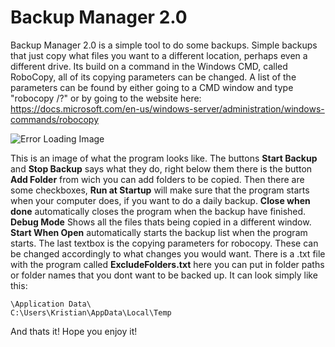 # Backup Manager 2.0

Backup Manager 2.0 is a simple tool to do some backups. Simple backups that just copy what files you want to a different location, perhaps even a different drive. Its build on a command in the Windows CMD, called RoboCopy, all of its copying parameters can be changed. A list of the parameters can be found by either going to a CMD window and type "robocopy /?" or by going to the website here: https://docs.microsoft.com/en-us/windows-server/administration/windows-commands/robocopy

![Error Loading Image](https://k2wdjg.db.files.1drv.com/y4m2mMmUPdG3Zhws4wG8Cr6P2yOjmLOgFcs0PuKT1ROTSNneBcKreE0mBvpQGBxyM7_CsmDwAFggmD7tRrTlhDryJjGQGeb5dTcfAyTtpwkWXrTUtMgN1dvse-v7PAd-JJCjmi5rZ3eZ70VnvuYVdjnPI5KiuLGPIX9d9qQq5_HzfljvzlG12cxkEFohtwD9cx3LUAJ1EPfHGLStxJAQn3Ybg/sample.PNG?psid=1)

This is an image of what the program looks like. The buttons **Start Backup** and **Stop Backup** says what they do, right below them there is the button **Add Folder** from wich you can add folders to be copied. Then there are some checkboxes, **Run at Startup** will make sure that the program starts when your computer does, if you want to do a daily backup. **Close when done** automatically closes the program when the backup have finished. **Debug Mode** Shows all the files thats being copied in a different window. **Start When Open** automatically starts the backup list when the program starts. The last textbox is the copying parameters for robocopy. These can be changed accordingly to what changes you would want. There is a .txt file with the program called **ExcludeFolders.txt** here you can put in folder paths or folder names that you dont want to be backed up. It can look simply like this:

    \Application Data\
    C:\Users\Kristian\AppData\Local\Temp
    
And thats it! Hope you enjoy it!
